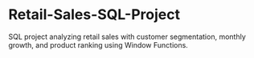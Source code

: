 # Retail-Sales-SQL-Project
SQL project analyzing retail sales with customer segmentation, monthly growth, and product ranking using Window Functions.
